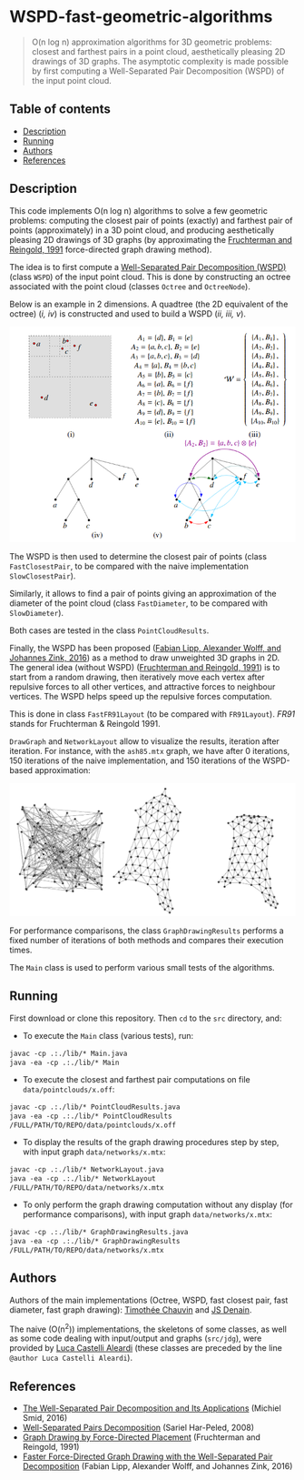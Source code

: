 # WSPD-fast-geometric-algorithms

> O(n log n) approximation algorithms for 3D geometric problems: closest and farthest pairs in a point cloud, aesthetically pleasing 2D drawings of 3D graphs. The asymptotic complexity is made possible by first computing a Well-Separated Pair Decomposition (WSPD) of the input point cloud.

## Table of contents
  * [Description](#description)
  * [Running](#running)
  * [Authors](#authors)
  * [References](#references)

## Description

This code implements O(n log n) algorithms to solve a few geometric problems: computing the closest pair of points (exactly) and farthest pair of points (approximately) in a 3D point cloud, and producing aesthetically pleasing 2D drawings of 3D graphs (by approximating the [Fruchterman and Reingold, 1991](https://dcc.fceia.unr.edu.ar/sites/default/files/uploads/materias/fruchterman.pdf) force-directed graph drawing method).

The idea is to first compute a [Well-Separated Pair Decomposition (WSPD)](http://citeseerx.ist.psu.edu/viewdoc/download?doi=10.1.1.94.9691&rep=rep1&type=pdf) (class `WSPD`) of the input point cloud. This is done by constructing an octree associated with the point cloud (classes `Octree` and `OctreeNode`).

Below is an example in 2 dimensions. A quadtree (the 2D equivalent of the octree) (*i, iv*) is constructed and used to build a WSPD (*ii, iii, v*).

<p align="center"><img src="/img/quadtree_and_wspd.png"/></p>

The WSPD is then used to determine the closest pair of points (class `FastClosestPair`, to be compared with the naive implementation `SlowClosestPair`).

Similarly, it allows to find a pair of points giving an approximation of the diameter of the point cloud (class `FastDiameter`, to be compared with `SlowDiameter`).

Both cases are tested in the class `PointCloudResults`.

Finally, the WSPD has been proposed ([Fabian Lipp, Alexander Wolff, and Johannes Zink, 2016](https://www.mdpi.com/1999-4893/9/3/53)) as a method to draw unweighted 3D graphs in 2D. The general idea (without WSPD) ([Fruchterman and Reingold, 1991](https://dcc.fceia.unr.edu.ar/sites/default/files/uploads/materias/fruchterman.pdf)) is to start from a random drawing, then iteratively move each vertex after repulsive forces to all other vertices, and attractive forces to neighbour vertices. The WSPD helps speed up the repulsive forces computation.

This is done in class `FastFR91Layout` (to be compared with `FR91Layout`). *FR91* stands for Fruchterman & Reingold 1991.

`DrawGraph` and `NetworkLayout` allow to visualize the results, iteration after iteration. For instance, with the `ash85.mtx` graph, we have after 0 iterations, 150 iterations of the naive implementation, and 150 iterations of the WSPD-based approximation:

<p align="center"><img src="/img/ash85.png"/></p>

For performance comparisons, the class `GraphDrawingResults` performs a fixed number of iterations of both methods and compares their execution times.

The `Main` class is used to perform various small tests of the algorithms.

## Running

First download or clone this repository. Then `cd` to the `src` directory, and:

* To execute the `Main` class (various tests), run:

```
javac -cp .:./lib/* Main.java
java -ea -cp .:./lib/* Main
```

* To execute the closest and farthest pair computations on file `data/pointclouds/x.off`:

```
javac -cp .:./lib/* PointCloudResults.java
java -ea -cp .:./lib/* PointCloudResults /FULL/PATH/TO/REPO/data/pointclouds/x.off
```

* To display the results of the graph drawing procedures step by step, with input graph `data/networks/x.mtx`:

```
javac -cp .:./lib/* NetworkLayout.java
java -ea -cp .:./lib/* NetworkLayout /FULL/PATH/TO/REPO/data/networks/x.mtx
```

* To only perform the graph drawing computation without any display (for performance comparisons), with input graph `data/networks/x.mtx`:

```
javac -cp .:./lib/* GraphDrawingResults.java
java -ea -cp .:./lib/* GraphDrawingResults /FULL/PATH/TO/REPO/data/networks/x.mtx
```

## Authors

Authors of the main implementations (Octree, WSPD, fast closest pair, fast diameter, fast graph drawing): [Timothée Chauvin](https://github.com/TimotheeChauvin) and [JS Denain](https://github.com/denainjs).

The naive (O(n<sup>2</sup>)) implementations, the skeletons of some classes, as well as some code dealing with input/output and graphs (`src/jdg`), were provided by [Luca Castelli Aleardi](http://www.lix.polytechnique.fr/~amturing/) (these classes are preceded by the line `@author Luca Castelli Aleardi`).

## References

* [The Well-Separated Pair Decomposition and Its Applications](http://people.scs.carleton.ca/~michiel/aa-handbook.pdf) (Michiel Smid, 2016)
* [Well-Separated Pairs Decomposition](http://citeseerx.ist.psu.edu/viewdoc/download?doi=10.1.1.94.9691&rep=rep1&type=pdf) (Sariel Har-Peled, 2008)
* [Graph Drawing by Force-Directed Placement](https://dcc.fceia.unr.edu.ar/sites/default/files/uploads/materias/fruchterman.pdf) (Fruchterman and Reingold, 1991)
* [Faster Force-Directed Graph Drawing with the Well-Separated Pair Decomposition](https://www.mdpi.com/1999-4893/9/3/53) (Fabian Lipp, Alexander Wolff, and Johannes Zink, 2016)